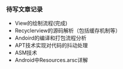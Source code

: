 ### 待写文章记录

- View的绘制流程(完成)
- Recyclerview的源码解析（包括缓存机制等）
- Andoird的编译和打包流程分析
- APT技术实现对代码的抖动处理
- ASM技术
- Android中Resources.arsc详解

